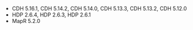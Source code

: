 * CDH 5.16.1, CDH 5.14.2, CDH 5.14.0, CDH 5.13.3, CDH 5.13.2, CDH 5.12.0
* HDP 2.6.4, HDP 2.6.3, HDP 2.6.1
* MapR 5.2.0
